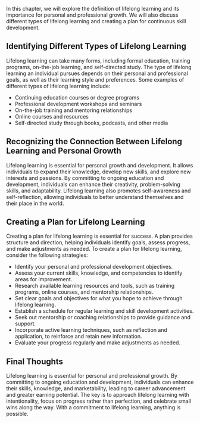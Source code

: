 
In this chapter, we will explore the definition of lifelong learning and its importance for personal and professional growth. We will also discuss different types of lifelong learning and creating a plan for continuous skill development.

Identifying Different Types of Lifelong Learning
------------------------------------------------

Lifelong learning can take many forms, including formal education, training programs, on-the-job learning, and self-directed study. The type of lifelong learning an individual pursues depends on their personal and professional goals, as well as their learning style and preferences. Some examples of different types of lifelong learning include:

* Continuing education courses or degree programs
* Professional development workshops and seminars
* On-the-job training and mentoring relationships
* Online courses and resources
* Self-directed study through books, podcasts, and other media

Recognizing the Connection Between Lifelong Learning and Personal Growth
------------------------------------------------------------------------

Lifelong learning is essential for personal growth and development. It allows individuals to expand their knowledge, develop new skills, and explore new interests and passions. By committing to ongoing education and development, individuals can enhance their creativity, problem-solving skills, and adaptability. Lifelong learning also promotes self-awareness and self-reflection, allowing individuals to better understand themselves and their place in the world.

Creating a Plan for Lifelong Learning
-------------------------------------

Creating a plan for lifelong learning is essential for success. A plan provides structure and direction, helping individuals identify goals, assess progress, and make adjustments as needed. To create a plan for lifelong learning, consider the following strategies:

* Identify your personal and professional development objectives.
* Assess your current skills, knowledge, and competencies to identify areas for improvement.
* Research available learning resources and tools, such as training programs, online courses, and mentorship relationships.
* Set clear goals and objectives for what you hope to achieve through lifelong learning.
* Establish a schedule for regular learning and skill development activities.
* Seek out mentorship or coaching relationships to provide guidance and support.
* Incorporate active learning techniques, such as reflection and application, to reinforce and retain new information.
* Evaluate your progress regularly and make adjustments as needed.

Final Thoughts
--------------

Lifelong learning is essential for personal and professional growth. By committing to ongoing education and development, individuals can enhance their skills, knowledge, and marketability, leading to career advancement and greater earning potential. The key is to approach lifelong learning with intentionality, focus on progress rather than perfection, and celebrate small wins along the way. With a commitment to lifelong learning, anything is possible.
